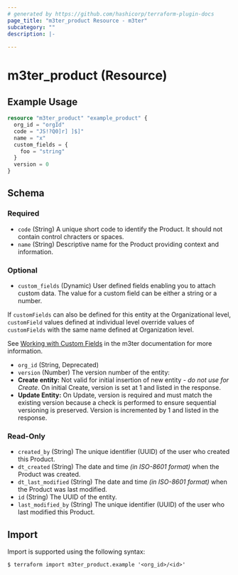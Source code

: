 ```yaml
---
# generated by https://github.com/hashicorp/terraform-plugin-docs
page_title: "m3ter_product Resource - m3ter"
subcategory: ""
description: |-
  
---
```


# m3ter_product (Resource)



## Example Usage

```terraform
resource "m3ter_product" "example_product" {
  org_id = "orgId"
  code = "JS!?Q0]r] ]$]"
  name = "x"
  custom_fields = {
    foo = "string"
  }
  version = 0
}
```

<!-- schema generated by tfplugindocs -->
## Schema

### Required

- `code` (String) A unique short code to identify the Product. It should not contain control chracters or spaces.
- `name` (String) Descriptive name for the Product providing context and information.

### Optional

- `custom_fields` (Dynamic) User defined fields enabling you to attach custom data. The value for a custom field can be either a string or a number.

If `customFields` can also be defined for this entity at the Organizational level, `customField` values defined at individual level override values of `customFields` with the same name defined at Organization level.

See [Working with Custom Fields](https://www.m3ter.com/docs/guides/creating-and-managing-products/working-with-custom-fields) in the m3ter documentation for more information.
- `org_id` (String, Deprecated)
- `version` (Number) The version number of the entity:
- **Create entity:** Not valid for initial insertion of new entity - *do not use for Create*. On initial Create, version is set at 1 and listed in the response.
- **Update Entity:**  On Update, version is required and must match the existing version because a check is performed to ensure sequential versioning is preserved. Version is incremented by 1 and listed in the response.

### Read-Only

- `created_by` (String) The unique identifier (UUID) of the user who created this Product.
- `dt_created` (String) The date and time *(in ISO-8601 format)* when the Product was created.
- `dt_last_modified` (String) The date and time *(in ISO-8601 format)* when the Product was last modified.
- `id` (String) The UUID of the entity.
- `last_modified_by` (String) The unique identifier (UUID) of the user who last modified this Product.

## Import

Import is supported using the following syntax:

```shell
$ terraform import m3ter_product.example '<org_id>/<id>'
```
